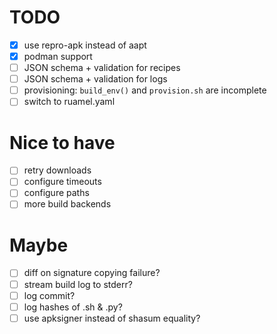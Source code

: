 # TODO

- [x] use repro-apk instead of aapt
- [x] podman support
- [ ] JSON schema + validation for recipes
- [ ] JSON schema + validation for logs
- [ ] provisioning: `build_env()` and `provision.sh` are incomplete
- [ ] switch to ruamel.yaml

# Nice to have

- [ ] retry downloads
- [ ] configure timeouts
- [ ] configure paths
- [ ] more build backends

# Maybe

- [ ] diff on signature copying failure?
- [ ] stream build log to stderr?
- [ ] log commit?
- [ ] log hashes of .sh & .py?
- [ ] use apksigner instead of shasum equality?
